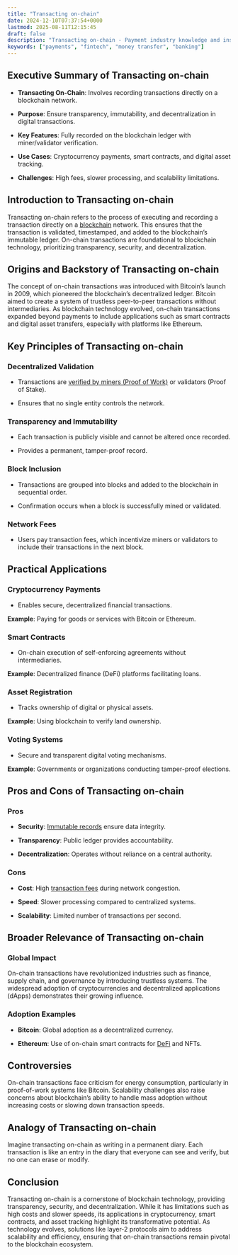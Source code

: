 ```yaml
---
title: "Transacting on-chain"
date: 2024-12-10T07:37:54+0000
lastmod: 2025-08-11T12:15:45
draft: false
description: "Transacting on-chain - Payment industry knowledge and insights"
keywords: ["payments", "fintech", "money transfer", "banking"]
---
```


## Executive Summary of Transacting on-chain

- **Transacting On-Chain**: Involves recording transactions directly on a blockchain network.

- **Purpose**: Ensure transparency, immutability, and decentralization in digital transactions.

- **Key Features**: Fully recorded on the blockchain ledger with miner/validator verification.

- **Use Cases**: Cryptocurrency payments, smart contracts, and digital asset tracking.

- **Challenges**: High fees, slower processing, and scalability limitations.

## Introduction to Transacting on-chain

Transacting on-chain refers to the process of executing and recording a transaction directly on a [blockchain](https://faisalkhanllc.xyz/resources/payments-wiki/b/blockchain/) network. This ensures that the transaction is validated, timestamped, and added to the blockchain’s immutable ledger. On-chain transactions are foundational to blockchain technology, prioritizing transparency, security, and decentralization.

## Origins and Backstory of Transacting on-chain

The concept of on-chain transactions was introduced with Bitcoin’s launch in 2009, which pioneered the blockchain’s decentralized ledger. Bitcoin aimed to create a system of trustless peer-to-peer transactions without intermediaries. As blockchain technology evolved, on-chain transactions expanded beyond payments to include applications such as smart contracts and digital asset transfers, especially with platforms like Ethereum.

## Key Principles of Transacting on-chain

### Decentralized Validation

- Transactions are [verified by miners (Proof of Work)](https://faisalkhanllc.xyz/resources/payments-wiki/p/proof-of-work-pow/) or validators (Proof of Stake).

- Ensures that no single entity controls the network.

### Transparency and Immutability

- Each transaction is publicly visible and cannot be altered once recorded.

- Provides a permanent, tamper-proof record.

### Block Inclusion

- Transactions are grouped into blocks and added to the blockchain in sequential order.

- Confirmation occurs when a block is successfully mined or validated.

### Network Fees

- Users pay transaction fees, which incentivize miners or validators to include their transactions in the next block.

## Practical Applications

### Cryptocurrency Payments

- Enables secure, decentralized financial transactions.

**Example**: Paying for goods or services with Bitcoin or Ethereum.

### Smart Contracts

- On-chain execution of self-enforcing agreements without intermediaries.

**Example**: Decentralized finance (DeFi) platforms facilitating loans.

### Asset Registration

- Tracks ownership of digital or physical assets.

**Example**: Using blockchain to verify land ownership.

### Voting Systems

- Secure and transparent digital voting mechanisms.

**Example**: Governments or organizations conducting tamper-proof elections.

## Pros and Cons of Transacting on-chain

### Pros

- **Security**: [Immutable records](https://faisalkhanllc.xyz/resources/payments-wiki/i/immutable-transaction/) ensure data integrity.

- **Transparency**: Public ledger provides accountability.

- **Decentralization**: Operates without reliance on a central authority.

### Cons

- **Cost**: High [transaction fees](https://faisalkhanllc.xyz/resources/payments-wiki/t/transaction-fee/) during network congestion.

- **Speed**: Slower processing compared to centralized systems.

- **Scalability**: Limited number of transactions per second.

## Broader Relevance of Transacting on-chain

### Global Impact

On-chain transactions have revolutionized industries such as finance, supply chain, and governance by introducing trustless systems. The widespread adoption of cryptocurrencies and decentralized applications (dApps) demonstrates their growing influence.

### Adoption Examples

- **Bitcoin**: Global adoption as a decentralized currency.

- **Ethereum**: Use of on-chain smart contracts for [DeFi](https://faisalkhanllc.xyz/resources/payments-wiki/d/decentralized-finance-defi/) and NFTs.

## Controversies

On-chain transactions face criticism for energy consumption, particularly in proof-of-work systems like Bitcoin. Scalability challenges also raise concerns about blockchain’s ability to handle mass adoption without increasing costs or slowing down transaction speeds.

## Analogy of Transacting on-chain

Imagine transacting on-chain as writing in a permanent diary. Each transaction is like an entry in the diary that everyone can see and verify, but no one can erase or modify.

## Conclusion

Transacting on-chain is a cornerstone of blockchain technology, providing transparency, security, and decentralization. While it has limitations such as high costs and slower speeds, its applications in cryptocurrency, smart contracts, and asset tracking highlight its transformative potential. As technology evolves, solutions like layer-2 protocols aim to address scalability and efficiency, ensuring that on-chain transactions remain pivotal to the blockchain ecosystem.